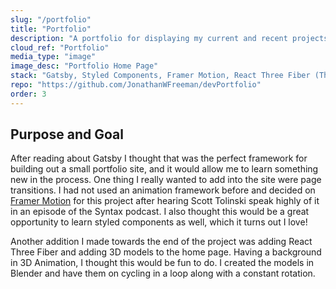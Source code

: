 ```yaml
---
slug: "/portfolio"
title: "Portfolio"
description: "A portfolio for displaying my current and recent projects."
cloud_ref: "Portfolio"
media_type: "image"
image_desc: "Portfolio Home Page"
stack: "Gatsby, Styled Components, Framer Motion, React Three Fiber (ThreeJS) Netlify"
repo: "https://github.com/JonathanWFreeman/devPortfolio"
order: 3
---
```


## Purpose and Goal

After reading about Gatsby I thought that was the perfect framework for building out a small portfolio site, and it would allow me to learn something new in the process. One thing I really wanted to add into the site were page transitions. I had not used an animation framework before and decided on [Framer Motion](https://www.framer.com/motion/) for this project after hearing Scott Tolinski speak highly of it in an episode of the Syntax podcast. I also thought this would be a great opportunity to learn styled components as well, which it turns out I love!

Another addition I made towards the end of the project was adding React Three Fiber and adding 3D models to the home page. Having a background in 3D Animation, I thought this would be fun to do. I created the models in Blender and have them on cycling in a loop along with a constant rotation.
